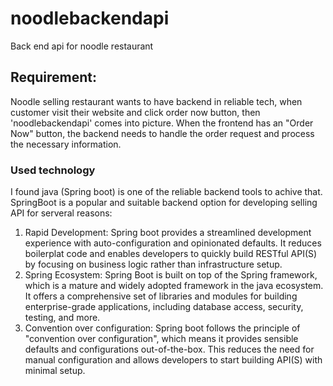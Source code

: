 # noodlebackendapi
Back end api for noodle restaurant
## Requirement:
Noodle selling restaurant wants to have backend in reliable tech, when customer visit their website and click order now button, then 'noodlebackendapi' comes into picture.
When the frontend has an "Order Now" button, the backend needs to handle the order request and process the necessary information. 
### Used technology
I found java (Spring boot) is one of the reliable backend tools to achive that. SpringBoot is a popular and suitable backend option for developing selling API for serveral reasons:
1. Rapid Development: Spring boot provides a streamlined development experience with auto-configuration and opinionated defaults. It reduces boilerplat code and enables developers to quickly build RESTful API(S) by focusing on business logic rather than infrastructure setup.
2. Spring Ecosystem: Spring Boot is built on top of the Spring framework, which is a mature and widely adopted framework in the java ecosystem. It offers a comprehensive set of libraries and modules for building enterprise-grade applications, including database access, security, testing, and more.
3. Convention over configuration: Spring boot follows the principle of "convention over configuration", which means it provides sensible defaults and configurations out-of-the-box. This reduces the need for manual configuration and allows developers to start building API(S) with minimal setup.
